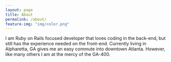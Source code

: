```yaml
---
layout: page
title: About
permalink: /about/
feature-img: "img/color.png"
---
```


I am Ruby on Rails focused developer that loves coding in the back-end, but still has the experience needed on the front-end. Currently living in Alpharetta, GA gives me an easy commute into downtown Atlanta. However, like many others I am at the mercy of the GA-400.
